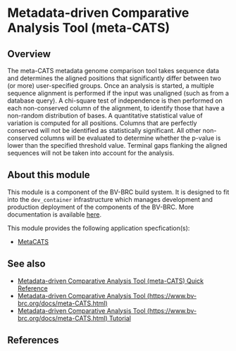 # Metadata-driven Comparative Analysis Tool (meta-CATS)

## Overview

The meta-CATS metadata genome comparison tool takes sequence data and determines the aligned positions that significantly differ between two (or more) user-specified groups. Once an analysis is started, a multiple sequence alignment is performed if the input was unaligned (such as from a database query). A chi-square test of independence is then performed on each non-conserved column of the alignment, to identify those that have a non-random distribution of bases. A quantitative statistical value of variation is computed for all positions. Columns that are perfectly conserved will not be identified as statistically significant. All other non-conserved columns will be evaluated to determine whether the p-value is lower than the specified threshold value. Terminal gaps flanking the aligned sequences will not be taken into account for the analysis.  



## About this module

This module is a component of the BV-BRC build system. It is designed to fit into the
`dev_container` infrastructure which manages development and production deployment of
the components of the BV-BRC. More documentation is available [here](https://github.com/BV-BRC/dev_container/tree/master/README.md).

This module provides the following application specfication(s):
* [MetaCATS](app_specs/MetaCATS.md)


## See also

* [Metadata-driven Comparative Analysis Tool (meta-CATS) Quick Reference](https://www.bv-brc.org/docs/quick_references/services/metacats.html)
* [Metadata-driven Comparative Analysis Tool (https://www.bv-brc.org/docs/meta-CATS.html)](https://bv-brc.org/app/MetaCATS)
* [Metadata-driven Comparative Analysis Tool (https://www.bv-brc.org/docs/meta-CATS.html) Tutorial](/tutorial/metacats/metacats)



## References


